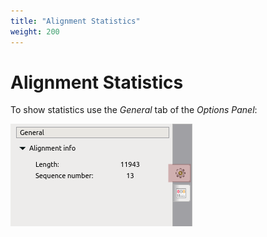 ```yaml
---
title: "Alignment Statistics"
weight: 200
---
```



# Alignment Statistics

To show statistics use the _General_ tab of the _Options Panel_:


![](/images/65929765/65929766.png)

